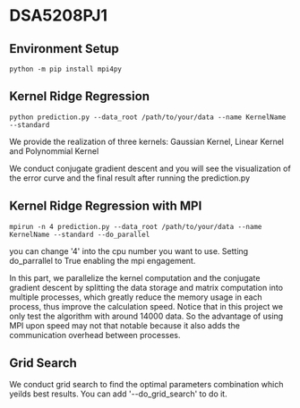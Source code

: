 # DSA5208PJ1

## Environment Setup
```
python -m pip install mpi4py
```

## Kernel Ridge Regression
```
python prediction.py --data_root /path/to/your/data --name KernelName --standard
```
We provide the realization of three kernels: Gaussian Kernel, Linear Kernel and  Polynommial Kernel

We conduct conjugate gradient descent and you will see the visualization of the error curve and the final result after running the prediction.py

## Kernel Ridge Regression with MPI

```
mpirun -n 4 prediction.py --data_root /path/to/your/data --name KernelName --standard --do_parallel
```
you can change '4' into the cpu number you want to use. Setting do_parrallel to True enabling the mpi engagement.

In this part, we parallelize the kernel computation and the conjugate gradient descent by splitting the data storage and matrix computation into multiple processes, which greatly reduce the memory usage in each process, thus improve the calculation speed. Notice that in this project we only test the algorithm with around 14000 data. So the advantage of using MPI upon speed may not that notable because it also adds the communication overhead between processes. 

## Grid Search
We conduct grid search to find the optimal parameters combination which yeilds best results. You can add '--do_grid_search' to do it.

